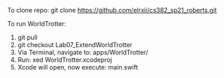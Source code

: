 To clone repo:  git clone https://github.com/elrxii/cs382_sp21_roberts.git 

To run WorldTrotter: 
1. git pull
2. git checkout Lab07_ExtendWorldTrotter 
3. Via Terminal, navigate to: apps/WorldTrotter/ 
4. Run: xed WorldTrotter.xcodeproj 
5. Xcode will open, now execute: main.swift 


